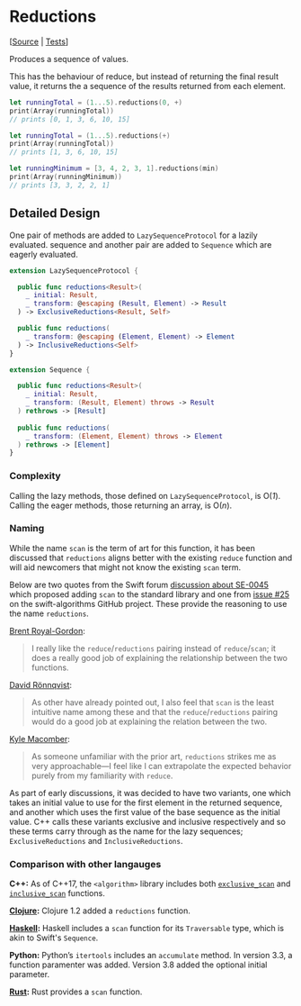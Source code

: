 # Reductions

[[Source](https://github.com/apple/swift-algorithms/blob/main/Sources/Algorithms/Reductions.swift) |
 [Tests](https://github.com/apple/swift-algorithms/blob/main/Tests/SwiftAlgorithmsTests/ReductionsTests.swift)]

Produces a sequence of values.

This has the behaviour of reduce, but instead of returning the final result
value, it returns the a sequence of the results returned from each element.

```swift
let runningTotal = (1...5).reductions(0, +)
print(Array(runningTotal))
// prints [0, 1, 3, 6, 10, 15]

let runningTotal = (1...5).reductions(+)
print(Array(runningTotal))
// prints [1, 3, 6, 10, 15]

let runningMinimum = [3, 4, 2, 3, 1].reductions(min)
print(Array(runningMinimum))
// prints [3, 3, 2, 2, 1]
```

## Detailed Design

One pair of methods are added to `LazySequenceProtocol` for a lazily evaluated.
sequence and another pair are added to `Sequence` which are eagerly evaluated.

```swift
extension LazySequenceProtocol {

  public func reductions<Result>(
    _ initial: Result,
    _ transform: @escaping (Result, Element) -> Result
  ) -> ExclusiveReductions<Result, Self>

  public func reductions(
    _ transform: @escaping (Element, Element) -> Element
  ) -> InclusiveReductions<Self>
}
```

```swift
extension Sequence {

  public func reductions<Result>(
    _ initial: Result, 
    _ transform: (Result, Element) throws -> Result
  ) rethrows -> [Result]
  
  public func reductions(
    _ transform: (Element, Element) throws -> Element
  ) rethrows -> [Element]
}
```

### Complexity

Calling the lazy methods, those defined on `LazySequenceProtocol`, is O(_1_).
Calling the eager methods, those returning an array, is O(_n_).

### Naming

While the name `scan` is the term of art for this function, it has been 
discussed that `reductions` aligns better with the existing `reduce` function 
and will aid newcomers that might not know the existing `scan` term.

Below are two quotes from the Swift forum [discussion about SE-0045][SE-0045] 
which proposed adding `scan` to the standard library and one from
[issue #25][Issue 25] on the swift-algorithms GitHub project. These provide
the reasoning to use the name `reductions`.

[Brent Royal-Gordon][Brent_Royal-Gordon]:
> I really like the `reduce`/`reductions` pairing instead of `reduce`/`scan`;
it does a really good job of explaining the relationship between the two
functions.

[David Rönnqvist][David Rönnqvist]:
> As other have already pointed out, I also feel that `scan` is the least
intuitive name among these and that the `reduce`/`reductions` pairing would do
a good job at explaining the relation between the two.

[Kyle Macomber][Kyle Macomber]:
> As someone unfamiliar with the prior art, `reductions` strikes me as very
approachable—I feel like I can extrapolate the expected behavior purely from my
familiarity with `reduce`.

As part of early discussions, it was decided to have two variants, one which
takes an initial value to use for the first element in the returned sequence, 
and another which uses the first value of the base sequence as the initial
value. C++ calls these variants exclusive and inclusive respectively and so 
these terms carry through as the name for the lazy sequences; 
`ExclusiveReductions` and `InclusiveReductions`.

[SE-0045]: https://forums.swift.org/t/review-se-0045-add-scan-prefix-while-drop-while-and-iterate-to-the-stdlib/2382
[Issue 25]: https://github.com/apple/swift-algorithms/issues/25
[Brent_Royal-Gordon]: https://forums.swift.org/t/review-se-0045-add-scan-prefix-while-drop-while-and-iterate-to-the-stdlib/2382/6
[David Rönnqvist]: https://forums.swift.org/t/review-se-0045-add-scan-prefix-while-drop-while-and-iterate-to-the-stdlib/2382/8
[Kyle Macomber]: https://github.com/apple/swift-algorithms/issues/25#issuecomment-709317894

### Comparison with other langauges

**C++:** As of C++17, the `<algorithm>` library includes both
[`exclusive_scan`][C++ Exclusive] and [`inclusive_scan`][C++ Inclusive]
functions.

**[Clojure][Clojure]:** Clojure 1.2 added a `reductions` function.

**[Haskell][Haskell]:** Haskell includes a `scan` function for its
`Traversable` type, which is akin to Swift's `Sequence`.

**Python:** Python’s `itertools` includes an `accumulate` method. In version
3.3, a function paramenter was added. Version 3.8 added the optional initial
parameter.

**[Rust][Rust]:** Rust provides a `scan` function.

[C++ Exclusive]: https://en.cppreference.com/w/cpp/algorithm/exclusive_scan
[C++ Inclusive]: https://en.cppreference.com/w/cpp/algorithm/inclusive_scan
[Clojure]: http://clojure.github.io/clojure/clojure.core-api.html#clojure.core/reductions
[Haskell]: http://hackage.haskell.org/package/base-4.8.2.0/docs/Prelude.html#v:scanl
[Rust]: https://doc.rust-lang.org/std/iter/trait.Iterator.html#method.scan
